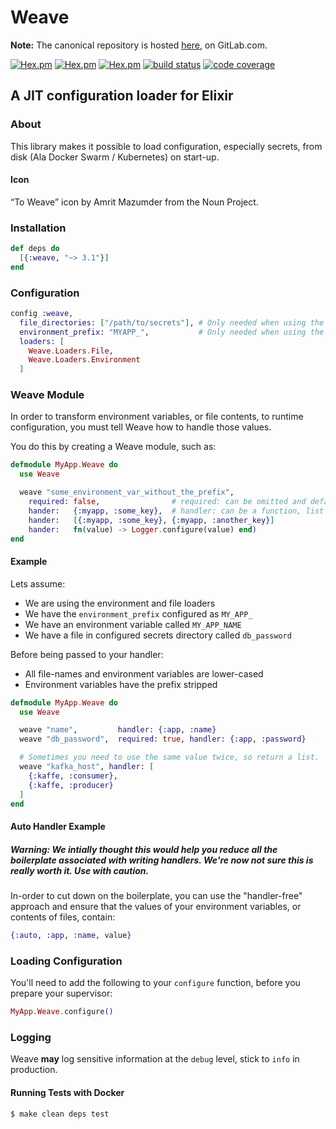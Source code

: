 # Weave

**Note:** The canonical repository is hosted [here](https://gitlab.com/gt8/open-source/elixir/weave), on GitLab.com.

[![Hex.pm](https://img.shields.io/hexpm/v/weave.svg)](https://hex.pm/packages/weave)
[![Hex.pm](https://img.shields.io/hexpm/l/weave.svg)](https://hex.pm/packages/weave)
[![Hex.pm](https://img.shields.io/hexpm/dw/weave.svg)](https://hex.pm/packages/weave)
[![build status](https://gitlab.com/gt8/open-source/elixir/weave/badges/master/pipeline.svg)](https://gitlab.com/gt8/open-source/elixir/weave/commits/master)
[![code coverage](https://gitlab.com/gt8/open-source/elixir/weave/badges/master/coverage.svg)](https://gitlab.com/gt8/open-source/elixir/weave/commits/master)


## A JIT configuration loader for Elixir

### About

This library makes it possible to load configuration, especially secrets, from disk (Ala Docker Swarm / Kubernetes) on start-up.

#### Icon

“To Weave” icon by Amrit Mazumder from the Noun Project.

### Installation

```elixir
def deps do
  [{:weave, "~> 3.1"}]
end
```

### Configuration

```elixir
config :weave,
  file_directories: ["/path/to/secrets"], # Only needed when using the File loader
  environment_prefix: "MYAPP_",           # Only needed when using the Environment loader
  loaders: [
    Weave.Loaders.File,
    Weave.Loaders.Environment
  ]
```

### Weave Module

In order to transform environment variables, or file contents, to runtime configuration, you must tell Weave how to handle those values.

You do this by creating a Weave module, such as:

```elixir
defmodule MyApp.Weave do
  use Weave

  weave "some_environment_var_without_the_prefix",
    required: false,                # required: can be omitted and defaults to false
    hander:   {:myapp, :some_key},  # handler: can be a function, list or tuple
    hander:   [{:myapp, :some_key}, {:myapp, :another_key}]
    hander:   fn(value) -> Logger.configure(value) end)
end
```

#### Example

Lets assume:

* We are using the environment and file loaders
* We have the `environment_prefix` configured as `MY_APP_`
* We have an environment variable called `MY_APP_NAME`
* We have a file in configured secrets directory called `db_password`

Before being passed to your handler:

* All file-names and environment variables are lower-cased
* Environment variables have the prefix stripped

```elixir
defmodule MyApp.Weave do
  use Weave

  weave "name",         handler: {:app, :name}
  weave "db_password",  required: true, handler: {:app, :password}

  # Sometimes you need to use the same value twice, so return a list.
  weave "kafka_host", handler: [
    {:kaffe, :consumer},
    {:kaffe, :producer}
  ]
end
```

#### Auto Handler Example

##### Warning: We intially thought this would help you reduce all the boilerplate associated with writing handlers. We're now not sure this is really worth it. Use with caution.

In-order to cut down on the boilerplate, you can use the "handler-free" approach and ensure that the values of your environment variables, or contents of files, contain:

```elixir
{:auto, :app, :name, value}
```

### Loading Configuration

You'll need to add the following to your `configure` function, before you prepare your supervisor:

```elixir
MyApp.Weave.configure()
```

### Logging

Weave **may** log sensitive information at the `debug` level, stick to `info` in production.

#### Running Tests with Docker

```shell
$ make clean deps test
```
